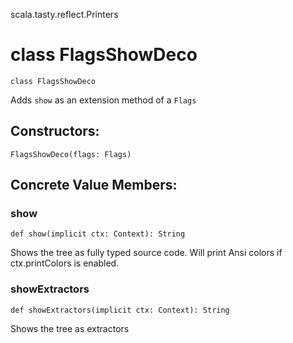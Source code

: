 scala.tasty.reflect.Printers
# class FlagsShowDeco

<pre><code class="language-scala" >class FlagsShowDeco</pre></code>
Adds `show` as an extension method of a `Flags`

## Constructors:
<pre><code class="language-scala" >FlagsShowDeco(flags: Flags)</pre></code>

## Concrete Value Members:
### show
<pre><code class="language-scala" >def show(implicit ctx: Context): String</pre></code>
Shows the tree as fully typed source code.
Will print Ansi colors if ctx.printColors is enabled.

### showExtractors
<pre><code class="language-scala" >def showExtractors(implicit ctx: Context): String</pre></code>
Shows the tree as extractors

